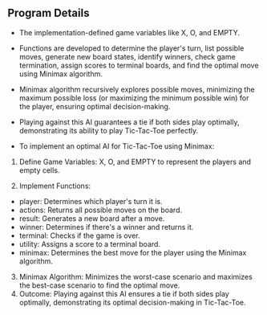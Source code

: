 ## Program Details

- The implementation-defined game variables like X, O, and EMPTY.
- Functions are developed to determine the player's turn, list possible moves, generate new board states, identify winners, check game termination, assign scores to terminal boards, and find the optimal move using Minimax algorithm.
- Minimax algorithm recursively explores possible moves, minimizing the maximum possible loss (or maximizing the minimum possible win) for the player, ensuring optimal decision-making.
- Playing against this AI guarantees a tie if both sides play optimally, demonstrating its ability to play Tic-Tac-Toe perfectly.

- To implement an optimal AI for Tic-Tac-Toe using Minimax:

1. Define Game Variables: X, O, and EMPTY to represent the players and empty cells.
   
2. Implement Functions:
  - player: Determines which player's turn it is.
  - actions: Returns all possible moves on the board.
  - result: Generates a new board after a move.
  - winner: Determines if there's a winner and returns it.
  - terminal: Checks if the game is over.
  - utility: Assigns a score to a terminal board.
  - minimax: Determines the best move for the player using the Minimax algorithm.
3. Minimax Algorithm: Minimizes the worst-case scenario and maximizes the best-case scenario to find the optimal move.
4. Outcome: Playing against this AI ensures a tie if both sides play optimally, demonstrating its optimal decision-making in Tic-Tac-Toe.



